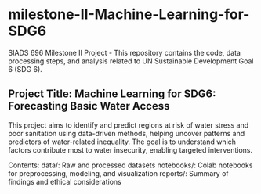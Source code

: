 # milestone-II-Machine-Learning-for-SDG6
SIADS 696 Milestone II Project - This repository contains the code, data processing steps, and analysis related to UN Sustainable Development Goal 6 (SDG 6).

## Project Title: Machine Learning for SDG6: Forecasting Basic Water Access

This project aims to identify and predict regions at risk of water stress and poor sanitation using data-driven methods, helping uncover patterns and predictors of water-related inequality. The goal is to understand which factors contribute most to water insecurity, enabling targeted interventions.

Contents:
data/: Raw and processed datasets
notebooks/: Colab notebooks for preprocessing, modeling, and visualization
reports/: Summary of findings and ethical considerations